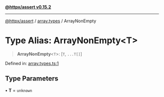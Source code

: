 [**@httpx/assert v0.15.2**](../../README.md)

***

[@httpx/assert](../../README.md) / [array.types](../README.md) / ArrayNonEmpty

# Type Alias: ArrayNonEmpty\<T\>

> **ArrayNonEmpty**\<`T`\>: \[`T`, `...T[]`\]

Defined in: [array.types.ts:1](https://github.com/belgattitude/httpx/blob/8fd1b2a11c89b6d4d436a81e516da107a812f824/packages/assert/src/array.types.ts#L1)

## Type Parameters

• **T** = `unknown`
